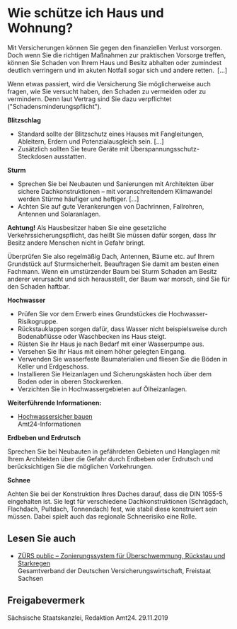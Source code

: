# Wie schütze ich Haus und Wohnung?

Mit Versicherungen können Sie gegen den finanziellen Verlust vorsorgen. Doch wenn Sie die richtigen Maßnahmen zur praktischen Vorsorge treffen, können Sie Schaden von Ihrem Haus und Besitz abhalten oder zumindest deutlich verringern und im akuten Notfall sogar sich und andere retten. [...]

Wenn etwas passiert, wird die Versicherung Sie möglicherweise auch fragen, wie Sie versucht haben, den Schaden zu vermeiden oder zu vermindern. Denn laut Vertrag sind Sie dazu verpflichtet ("Schadensminderungspflicht").

**Blitzschlag**

* Standard sollte der Blitzschutz eines Hauses mit Fangleitungen, Ableitern, Erdern und Potenzialausgleich sein. [...]
* Zusätzlich sollten Sie teure Geräte mit Überspannungsschutz-Steckdosen ausstatten.

**Sturm**

* Sprechen Sie bei Neubauten und Sanierungen mit Architekten über sichere Dachkonstruktionen – mit voranschreitendem Klimawandel werden Stürme häufiger und heftiger. [...]
* Achten Sie auf gute Verankerungen von Dachrinnen, Fallrohren, Antennen und Solaranlagen.

**Achtung!** Als Hausbesitzer haben Sie eine gesetzliche Verkehrssicherungspflicht, das heißt Sie müssen dafür sorgen, dass Ihr Besitz andere Menschen nicht in Gefahr bringt.

Überprüfen Sie also regelmäßig Dach, Antennen, Bäume etc. auf Ihrem Grundstück auf Sturmsicherheit. Beauftragen Sie damit am besten einen Fachmann. Wenn ein umstürzender Baum bei Sturm Schaden am Besitz anderer verursacht und sich herausstellt, der Baum war morsch, sind Sie für den Schaden haftbar.

**Hochwasser**

* Prüfen Sie vor dem Erwerb eines Grundstückes die Hochwasser-Risikogruppe.
* Rückstauklappen sorgen dafür, dass Wasser nicht beispielsweise durch Bodenabflüsse oder Waschbecken ins Haus steigt.
* Rüsten Sie ihr Haus je nach Bedarf mit einer Wasserpumpe aus.
* Versehen Sie Ihr Haus mit einem höher gelegten Eingang.
* Verwenden Sie wasserfeste Baumaterialien und fliesen Sie die Böden in Keller und Erdgeschoss.
* Installieren Sie Heizanlagen und Sicherungskästen hoch über dem Boden oder in oberen Stockwerken.
* Verzichten Sie in Hochwassergebieten auf Ölheizanlagen.

**Weiterführende Informationen:**

* [Hochwassersicher bauen](https://amt24dev.sachsen.de/zufi/lebenslagen/5000132)  
  Amt24-Informationen

**Erdbeben und Erdrutsch**

Sprechen Sie bei Neubauten in gefährdeten Gebieten und Hanglagen mit Ihrem Architekten über die Gefahr durch Erdbeben oder Erdrutsch und berücksichtigen Sie die möglichen Vorkehrungen.

**Schnee**

Achten Sie bei der Konstruktion Ihres Daches darauf, dass die DIN 1055-5 eingehalten ist. Sie legt für verschiedene Dachkonstruktionen (Schrägdach, Flachdach, Pultdach, Tonnendach) fest, wie stabil diese konstruiert sein müssen. Dabei spielt auch das regionale Schneerisiko eine Rolle.

## Lesen Sie auch

* [ZÜRS public – Zonierungssystem für Überschwemmung, Rückstau und Starkregen](http://www.zuers-public.de/ "Gesamtverband der Deutschen Versicherungswirtschaft: Zonierungssystem für Überschwemmung, Rückstau und Starkregen (ZÜRS)")  
  Gesamtverband der Deutschen Versicherungswirtschaft, Freistaat Sachsen

## Freigabevermerk

Sächsische Staatskanzlei, Redaktion Amt24. 29.11.2019
